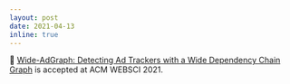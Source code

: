 ```yaml
---
layout: post
date: 2021-04-13
inline: true
---
```


📌 [Wide-AdGraph: Detecting Ad Trackers with a Wide Dependency Chain Graph](https://arxiv.org/abs/2004.14826) is accepted at ACM WEBSCI 2021.